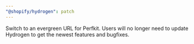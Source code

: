 ```yaml
---
"@shopify/hydrogen": patch
---
```


Switch to an evergreen URL for Perfkit. Users will no longer need to update Hydrogen to get the newest features and bugfixes.
